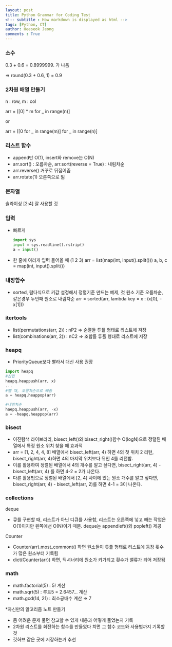 ```yaml
---
layout: post
title: Python Grammar for Coding Test
<!-- subtitle : How markdown is displayed as html -->
tags: [Python, CT]
author: Heeseok Jeong
comments : True
---
```



### 소수

0.3 + 0.6 = 0.8999999. 가 나옴

⇒ round(0.3 + 0.6, 1) = 0.9

### 2차원 배열 만들기

n : row, m : col

arr = [[0] * m for _ in range(n)]

or

arr = [[0 for _ in range(m)] for _ in range(n)]

### 리스트 함수

- append만 O(1), insert와 remove는 O(N)
- arr.sort() : 오름차순, arr.sort(reverse = True) : 내림차순
- arr.reverse() 거꾸로 뒤집어줌
- arr.rotate(1) 오른쪽으로 밂

### 문자열

슬라이싱 [2:4] 잘 사용할 것

### 입력

- 빠르게

    ```python
    import sys
    input = sys.readline().rstrip()
    a = input()
    ```

- 한 줄에 여러개 입력 들어올 때 (1 2 3)
arr = list(map(int, input().split()))
a, b, c = map(int, input().split())

### 내장함수

- sorted, 람다식으로 키값 설정해서 정렬기준 만드는 예제, 첫 원소 기준 오름차순, 같은경우 두번째 원소로 내림차순
arr = sorted(arr, lambda key = x : (x[0], -x[1]))

### itertools

- list(permutations(arr, 2)) : nP2 ⇒ 순열들 튜플 형태로 리스트에 저장
- list(combinations(arr, 2)) : nC2 ⇒ 조합들 튜플 형태로 리스트에 저장

### heapq

- PriorityQueue보다 빨라서 대신 사용 권장

```python
import heapq
#삽입
heapq.heappush(arr, x)
...
#뺄 때, 오름차순으로 빼줌
a = heapq.heappop(arr)

#내림차순
haepq.heappush(arr, -x)
a = -heapq.heappop(arr)
```

### bisect

- 이진탐색 라이브러리, bisect_left()와 bisect_right()함수 O(logN)으로 정렬된 배열에서 특정 원소 위치 찾을 때 효과적
- arr = [1, 2, 4, 4, 8] 배열에서 bisect_left(arr, 4) 하면 4의 첫 위치 2 리턴, bisect_right(arr, 4)하면 4의  마지막 위치보다 뒤인 4를 리턴함.
- 이를 활용하여 정렬된 배열에서 4의 개수를 알고 싶다면, bisect_right(arr, 4) - bisect_left(arr, 4) 를 하면 4-2 = 2가 나온다.
- 다른 활용법으로 정렬된 배열에서 [2, 4] 사이에 있는 원소 개수를 알고 싶다면, bisect_right(arr, 4) - bisect_left(arr, 2)를 하면 4-1 = 3이 나온다.

### collections

deque

- 큐를 구현할 때, 리스트가 아닌 디큐를 사용함, 리스트는 오른쪽에 넣고 빼는 작업은 O(1)이지만 왼쪽에선 O(N)이기 때문. deque는 appendleft()와 popleft() 제공

Counter

- Counter(arr).most_commont() 하면 원소들이 튜플 형태로 리스트에 등장 횟수가 많은 원소부터 기록됨
- dict(Counter(arr)) 하면, 딕셔너리에 원소가 키가되고 횟수가 밸류가 되어 저장됨

### math

- math.factorial(5) : 5! 계산
- math.sqrt(5) : 루트5 = 2.6457... 계산
- math.gcd(14, 21) : 최소공배수 계산 ⇒ 7

*자신만의 알고리즘 노트 만들기

- 좀 어려운 문제 풀면 참고할 수 있게 내용과 어떻게 풀었는지 기록
- 2차원 리스트를 회전하는 함수를 만들었다 치면 그 함수 코드와 사용법까지 기록할 것
- 깃허브 같은 곳에 저장하는거 추천
